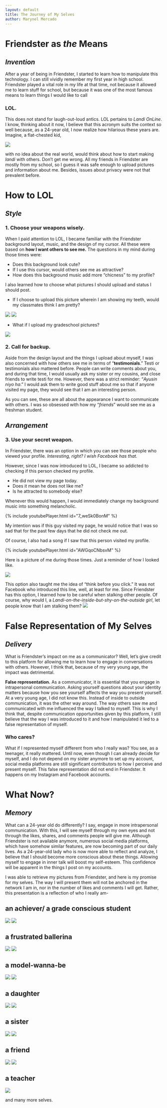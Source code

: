 ```yaml
---
layout: default
title: The Journey of My Selves
author: Marynel Mercado
---
```

# Friendster as *the* Means
## *Invention*
After a year of being in Friendster, I started to learn how to manipulate this technology. I can still vividly remember my first year in high school. Friendster played a vital role in my life at that time, not because it allowed me to learn stuff for school, but because it was one of the most famous means to learn things I would like to call
### LOL.
This does not stand for laugh-out-loud antics. LOL pertains to *Landi OnLine*. I know, thinking about it now, I believe that this acronym suits the context so well because, as a 24-year old, I now realize how hilarious these years are. Imagine, a flat-chested kid,

![](attachments/228477_217078568319046_374596_n.jpg)

with no idea about the real world, would think about how to start making *landi* with others. Don’t get me wrong. All my friends in Friendster are mostly from my school, so I guess it was safe enough to upload pictures and information about me. Besides, issues about privacy were not that prevalent before.

# How to LOL

## *Style*
### 1. Choose your weapons wisely.

When I paid attention to LOL, I became familiar with the Friendster background layout, music, and the design of my cursor.
All these were based on **how I want others to see me.** The questions in my mind during those times were:
- Does this background look cute?
- If I use this cursor, would others see me as attractive?
- How does this  background music add more “chicness” to my profile?

 I also learned how to choose what pictures I should upload and status I should post.
- If I choose to upload this picture wherein I am showing my teeth, would my classmates think I am pretty?

![](attachments/226045_217078714985698_2743695_n.jpg)
![](attachments/230592_217079028319000_7390731_n.jpg)

- What if I upload my gradeschool pictures?

![](attachments/221974_217078771652359_1311098_n.jpg)


### 2. Call for backup.

Aside from the design layout and the things I upload about myself, I was also concerned with how others see me in terms of  “**testimonials**.”
Testi or testimonials also mattered before. People can write comments about you, and during that time, I would usually ask my sister or my cousins, and close friends to write testi for me. However, there was a strict reminder: “*Ayusin niyo ha*.” I would ask them to write good stuff about me so that if anyone visited my page, they would see that I am an interesting person.

As you can see, these are all about the appearance I want to communicate with others. I was so obsessed with how my “*friends*” would see me as a freshman student.

## *Arrangement*
### 3. Use your secret weapon.


In Friendster, there was an option in which you can see those people who viewed your profile. *Interesting, right? I wish Facebook has that.*

However, since I was now introduced to LOL, I became so addicted to checking if this person checked my profile.
- He did not view my page today.
- Does it mean he does not like me?
- Is he attracted to somebody else?

Whenever this would happen, I would immediately change my background music into something melancholic.

{% include youtubePlayer.html id="7_weSk0BonM" %}

My intention was if this guy visited my page, he would notice that I was so sad that for the past few days that he did not check me out.

Of course, I also had a song if I saw that this person visited my profile.

{% include youtubePlayer.html id="AWGqoCNbsvM" %}

Here is a picture of me during those times. Just a reminder of how I looked like.

![](attachments/21858_105602872799950_2676526_n.jpg)

This option also taught me the idea of “think before you click.” It was not Facebook who introduced this line, well, at least for me. Since Friendster has this option, I learned how to be careful when stalking other people. Of course, why would I, a *Landi-on-the-inside-but-shy-on-the-outside girl*, let people know that I am stalking them?
![](attachments/21858_105602886133282_2321213_n.jpg)


# False Representation of My Selves
## *Delivery*

What is Friendster’s impact on me as a communicator?
Well, let’s give credit to this platform for allowing me to learn how to engage in conversations with others. However, I think that, because of my very young age, the impact was detrimental.

**False representation.**
As a communicator, it is essential that you engage in intrapersonal communication. Asking yourself questions about your identity matters because how you see yourself affects the way you present yourself. At a very young age, I did not know this. Instead of inside to outside communication, it was the other way around.
The way others saw me and communicated with me influenced the way I talked to myself. This is why I think that, despite communication opportunities given by this platform, I still believe that the way I was introduced to it and how I manipulated it led to a false representation of myself.

### Who cares?
What if I represented myself different from who I really was?
You see, as a teenager, it really mattered. Until now, even though I can already decide for myself, and I do not depend on my sister anymore to set up my account, social media platforms are still significant contributors to how I perceive and present myself. This false representation did not end in Friendster. It happens on my Instagram and Facebook accounts.

# What Now?
## *Memory*
What can a 24-year old do differently?
I say, engage in more intrapersonal communication. With this, I will see myself through my own eyes and not through the likes, shares, and comments people will give me. Although Friendster is not available anymore, numerous social media platforms, which have somehow similar features, are now becoming part of our daily lives. As a 24-year-old lady who is now more able to reflect and analyze, I believe that I should become more conscious about these things. Allowing myself to engage in inner talk will boost my self-esteem. This confidence will be apparent in the things I post on my accounts.

I was able to retrieve my pictures from Friendster, and here is my promise for my selves.
The way I will present them will not be anchored in the network I am in, nor in the number of likes and comments I will get. Rather, this presentation is a reflection of who I really am-

## an achiever/ a grade conscious student
![](attachments/229425_217078698319033_348384_n.jpg)
![](attachments/12112504_1315610311799194_7956289114758926979_n.jpg)

## a frustrated ballerina
![](attachments/217687_217078801652356_2517544_n.jpg)
![](attachments/52976962_2617053894988156_267338074676002816_o.jpg)

## a model-wanna-be
![](attachments/221655_217078531652383_7573365_n.jpg)
![](attachments/21246304_1863436157016604_7172057409542926503_o.jpg)

## a daughter
![](attachments/224148_217079041652332_2117927_n.jpg)
![](attachments/64596106_2797871256906418_624580857218203648_o.jpg)

## a sister
![](attachments/30128_119585038068400_982572_n.jpg)
![](attachments/65498441_2821288221231388_8211334006541647872_o.jpg)

## a friend
![](attachments/225928_217078844985685_3568714_n.jpg)
![](attachments/85142629_3369257416434463_5175141193146695680_o.jpg)

## a teacher
![](attachments/106085067_3701118966581638_7297679720150850889_o.jpg)

and many more selves.

